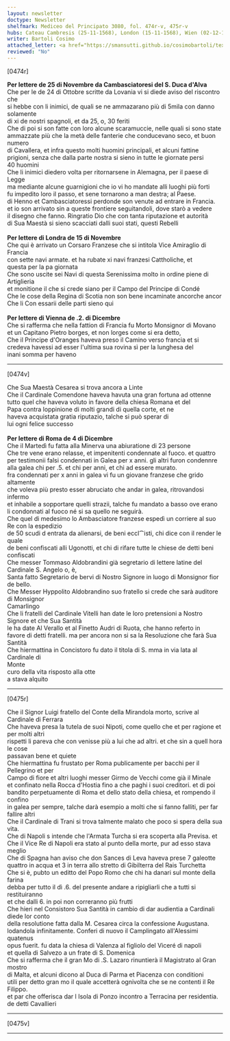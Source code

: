 ```yaml
---
layout: newsletter
doctype: Newsletter
shelfmark: Mediceo del Principato 3080, fol. 474r-v, 475r-v
hubs: Cateau Cambresis (25-11-1568), London (15-11-1568), Wien (02-12-1568), Roma (04-12-1568)
writer: Bartoli Cosimo
attached_letter: <a href="https://smansutti.github.io/cosimobartoli/texts/2979_048/">2979_048</a>
reviewed: "No"
---
```


[0474r]  
  
  
<strong>Per lettere de 25 di Novembre da Cambasciatoresi del S. Duca d'Alva</strong>  
Che per le de 24 di Ottobre scritte da Lovania vi si diede aviso del riscontro che  
si hebbe con li inimici, de quali se ne ammazarano più di 5mila con danno solamente  
di xi de nostri spagnoli, et da 25, o, 30 feriti  
Che di poi si son fatte con loro alcune scaramuccie, nelle quali si sono state  
ammazzate più che la metà delle fanterie che conducevano seco, et buon numero  
di Cavallera, et infra questo molti huomini principali, et alcuni fattine  
prigioni, senza che dalla parte nostra si sieno in tutte le giornate persi  
40 huomini  
Che li inimici diedero volta per ritornarsene in Alemagna, per il paese di Legge  
ma mediante alcune guarnigioni che io vi ho mandate alli luoghi più forti  
fu impedito loro il passo, et sene tornarono a man destra; al Paese.  
di Henno et Cambasciatoressi perdonde son venute ad entrare in Francia.  
et io son arrivato sin a queste frontiere seguitandoli, dove starò a vedere  
il disegno che fanno. Ringratio Dio che con tanta riputazione et autorità  
di Sua Maestà si sieno scacciati dalli suoi stati, questi Rebelli  
<br/><strong>Per lettere di Londra de 15 di Novembre</strong>  
Che qui è arrivato un Corsaro Franzese che si intitola Vice Amiraglio di Francia  
con sette navi armate. et ha rubate xi navi franzesi Cattholiche, et  
questa per la pa giornata  
Che sono uscite sei Navi di questa Serenissima molto in ordine piene di Artiglieria  
et monitione il che si crede siano per il Campo del Principe di Condé  
Che le cose della Regina di Scotia non son bene incaminate ancorche ancor  
Che li Con essarii delle parti sieno qui  
<br/><strong>Per lettere di Vienna de .2. di Dicembre</strong>  
Che si rafferma che nella fattion di Francia fu Morto Monsignor di Movano  
et un Capitano Pietro borges, et non lorges come si era detto,  
Che il Principe d'Oranges haveva preso il Camino verso francia et si  
credeva havessi ad esser l'ultima sua rovina sì per la lunghesa del  
inani somma per haveno  
  
---  

[0474v]  
  
  
Che Sua Maestà Cesarea si trova ancora a Linte  
Che il Cardinale Comendone haveva havuta una gran fortuna ad ottenne  
tutto quel che haveva voluto in favore della chiesa Romana et del  
Papa contra loppinione di molti grandi di quella corte, et ne  
haveva acquistata gratia riputazio, talche si può sperar di  
lui ogni felice successo  
<br/><strong>Per lettere di Roma de 4 di Dicembre</strong>  
Che il Martedì fu fatta alla Minerva una abiuratione di 23 persone  
Che tre vene erano relasse, et impenitenti condennate al fuoco. et quattro  
per testimonii falsi condennati in Galea per x anni. gli altri furon condennre  
alla galea chi per .5. et chi per anni, et chi ad essere murato.  
fra condennati per x anni in galea vi fu un giovane franzese che grido altamente  
che voleva più presto esser abruciato che andar in galea, ritrovandosi infermo  
et inhabile a sopportare quelli strazii, talche fu mandato a basso ove erano  
li condonnati al fuoco né si sa quello ne seguirà.  
Che quel di medesimo lo Ambasciatore franzese espedì un corriere al suo Re con la espedizio  
de 50 scudi d entrata da alienarsi, de beni eccl⁀isti, chi dice con il render le quale  
de beni confiscati alli Ugonotti, et chi di rifare tutte le chiese de detti beni  
confiscati  
Che messer Tommaso Aldobrandini già segretario di lettere latine del Cardinale S. Angelo o, è,  
Santa fatto Segretario de bervi di Nostro Signore in luogo di Monsignor fior de bello.  
Che Messer Hyppolito Aldobrandino suo fratello si crede che sarà auditore di Monsignor  
Camarlingo  
Che li fratelli del Cardinale Vitelli han date le loro pretensioni a Nostro Signore et che Sua Santità  
le ha date Al Verallo et al Finetto Audri di Ruota, che hanno referto in  
favore di detti fratelli. ma per ancora non si sa la Resoluzione che farà Sua Santità  
Che hiermattina in Concistoro fu dato il titola di S. mma in via lata al Cardinale di  
Monte  
curo della vita risposto alla otte  
a stava alquito  
  
---  

[0475r]  
  
  
Che il Signor Luigi fratello del Conte della Mirandola morto, scrive al Cardinale di Ferrara  
Che haveva presa la tutela de suoi Nipoti, come quello che et per ragione et per molti altri  
rispetti li pareva che con venisse più a lui che ad altri. et che sin a quell hora le cose  
passavan bene et quiete  
Che hiermattina fu frustato per Roma publicamente per bacchi per il Pellegrino et per  
Campo di fiore et altri luoghi messer Girmo de Vecchi come già il Minale  
et confinato nella Rocca d'Hostia fino a che paghi i suoi creditori. et di poi  
bandito perpetuamente di Roma et dello stato della chiesa, et rompendo il confino  
in galea per sempre, talche darà esempio a molti che si fanno falliti, per far fallire altri  
Che il Cardinale di Trani si trova talmente malato che poco si spera della sua vita.  
Che di Napoli s intende che l'Armata Turcha si era scoperta alla Previsa. et  
Che il Vice Re di Napoli era stato al punto della morte, pur ad esso stava meglio  
Che di Spagna han aviso che don Sances di Leva haveva prese 7 galeotte  
quattro in acqua et 3 in terra allo stretto di Gibilterra del Rais Turchetta  
Che si è, pubto un editto del Popo Romo che chi ha danari sul monte della farina  
debba per tutto il dì .6. del presente andare a ripigliarli che a tutti si restituiranno  
et che dalli 6. in poi non correranno più frutti  
Che hieri nel Consistoro Sua Santità in cambio di dar audientia a Cardinali diede lor conto  
della resolutione fatta dalla M. Cesarea circa la confessione Augustana.  
lodandola infinitamente. Conferi di nuovo il Camplingato all'Alessimi quatenus  
opus fuerit. fu data la chiesa di Valenza al figliolo del Viceré di napoli  
et quella di Salvezo a un frate di S. Domenica  
Che si rafferma che il gran Mo di .S. Lazaro rinuntierà il Magistrato al Gran mostro  
di Malta, et alcuni dicono al Duca di Parma et Piacenza con conditioni  
utili per detto gran mo il quale accetterà ognivolta che se ne contenti il Re Filippo.  
et par che offerisca dar l Isola di Ponzo incontro a Terracina per residentia.  
de detti Cavallieri  
  
---  

[0475v]  
  
  
  
---  

